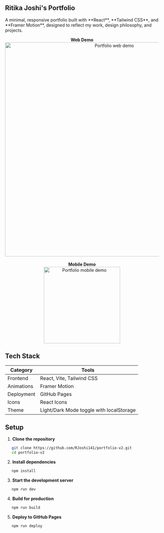<p align="center">
<h2> Ritika Joshi's Portfolio </h2>
A minimal, responsive portfolio built with **React**, **Tailwind CSS**, and **Framer Motion**, designed to reflect my work, design philosophy, and projects.
</p>

<p align="center">
  <b>Web Demo</b><br/>
  <img src="./public/portfolio-web-demo.gif" width="700" alt="Portfolio web demo" />
  <br/><br/>
  <b>Mobile Demo</b><br/>
  <img src="./public/portfolio-mobile-demo.gif" width="250" alt="Portfolio mobile demo" />
</p>


 ## Tech Stack  

| Category | Tools |
|-----------|-------|
| Frontend | React, Vite, Tailwind CSS |
| Animations | Framer Motion |
| Deployment | GitHub Pages |
| Icons | React Icons |
| Theme | Light/Dark Mode toggle with localStorage |



## Setup  

1. **Clone the repository**
```bash
   git clone https://github.com/RJoshi141/portfolio-v2.git
   cd portfolio-v2
```

2. **Install dependencies**
```bash
   npm install
```

3. **Start the development server**
```bash
   npm run dev
```

4. **Build for production**
```bash
   npm run build
```

5. **Deploy to GitHub Pages**
```bash
   npm run deploy
```